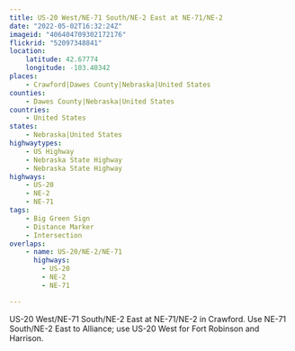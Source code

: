 ```yaml
---
title: US-20 West/NE-71 South/NE-2 East at NE-71/NE-2
date: "2022-05-02T16:32:24Z"
imageid: "406404709302172176"
flickrid: "52097348841"
location:
    latitude: 42.67774
    longitude: -103.40342
places:
    - Crawford|Dawes County|Nebraska|United States
counties:
    - Dawes County|Nebraska|United States
countries:
    - United States
states:
    - Nebraska|United States
highwaytypes:
    - US Highway
    - Nebraska State Highway
    - Nebraska State Highway
highways:
    - US-20
    - NE-2
    - NE-71
tags:
    - Big Green Sign
    - Distance Marker
    - Intersection
overlaps:
    - name: US-20/NE-2/NE-71
      highways:
        - US-20
        - NE-2
        - NE-71

---
```

US-20 West/NE-71 South/NE-2 East at NE-71/NE-2 in Crawford.  Use NE-71 South/NE-2 East to Alliance; use US-20 West for Fort Robinson and Harrison.